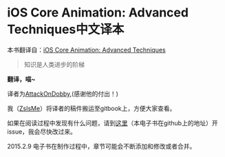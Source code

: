 iOS Core Animation: Advanced Techniques中文译本
=======


本书翻译自：[iOS Core Animation: Advanced Techniques](http://www.amazon.com/iOS-Core-Animation-Advanced-Techniques-ebook/dp/B00EHJCORC/ref=sr_1_1?ie=UTF8&qid=1423192842&sr=8-1&keywords=Core+Animation+Advanced+Techniques)



>知识是人类进步的阶梯

   **翻译，喵~**

   译者为[AttackOnDobby](https://github.com/AttackOnDobby),(感谢他的付出！)

   我（[ZsIsMe](https://github.com/ZsIsMe)）将译者的稿件搬运至gitbook上，方便大家查看。

如果在阅读过程中发现有什么问题，请到[这里](https://github.com/ZsIsMe/ios_core_animation_advanced_techniques)（本电子书在github上的地址）开issue，我会尽快改过来。

2015.2.9 电子书在制作过程中，章节可能会不断添加和修改或者合并。


